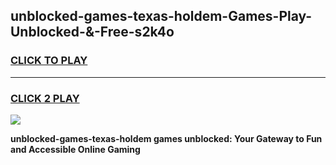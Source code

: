 
## unblocked-games-texas-holdem-Games-Play-Unblocked-&-Free-s2k4o
<h3>
<a href="https://premium76.site?title=unblocked-games-texas-holdem&ref=24A">CLICK TO PLAY</a></h3>
<hr>

<h3>
<a href="https://premium76.site?title=unblocked-games-texas-holdem&ref=24A">CLICK 2 PLAY</a>
  
</h3>

<a href="https://premium76.site?title=unblocked-games-texas-holdem&ref=24A"><img src="https://clearcache.store/games.png"></a>


**unblocked-games-texas-holdem games unblocked: Your Gateway to Fun and Accessible Online Gaming**

